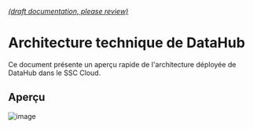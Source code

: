 [_metadata_: remarks]:- "Automatically translated with DeepL. From: /Architecture/Overall_Architecture.md"

[_(draft documentation, please review)_](/Architecture/Overall_Architecture.md)

# Architecture technique de DataHub

Ce document présente un aperçu rapide de l'architecture déployée de DataHub dans le SSC Cloud.

## Aperçu
![image](https://user-images.githubusercontent.com/3179656/210837113-72cf41d6-3189-4e8b-b6b9-aaa03adc26f0.png)
